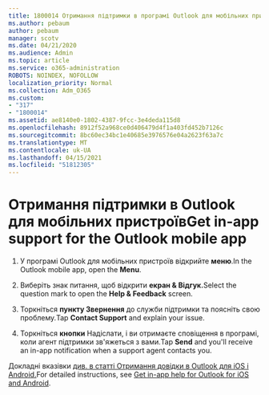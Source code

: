 ```yaml
---
title: 1800014 Отримання підтримки в програмі Outlook для мобільних пристроїв
ms.author: pebaum
author: pebaum
manager: scotv
ms.date: 04/21/2020
ms.audience: Admin
ms.topic: article
ms.service: o365-administration
ROBOTS: NOINDEX, NOFOLLOW
localization_priority: Normal
ms.collection: Adm_O365
ms.custom:
- "317"
- "1800014"
ms.assetid: ae8140e0-1802-4387-9fcc-3e4deda115d8
ms.openlocfilehash: 8912f52a968ce0d406479d4f1a403fd452b7126c
ms.sourcegitcommit: 8bc60ec34bc1e40685e3976576e04a2623f63a7c
ms.translationtype: MT
ms.contentlocale: uk-UA
ms.lasthandoff: 04/15/2021
ms.locfileid: "51812305"
---
```

# <a name="get-in-app-support-for-the-outlook-mobile-app"></a><span data-ttu-id="43b07-102">Отримання підтримки в Outlook для мобільних пристроїв</span><span class="sxs-lookup"><span data-stu-id="43b07-102">Get in-app support for the Outlook mobile app</span></span>

1. <span data-ttu-id="43b07-103">У програмі Outlook для мобільних пристроїв відкрийте **меню**.</span><span class="sxs-lookup"><span data-stu-id="43b07-103">In the Outlook mobile app, open the **Menu**.</span></span>

2. <span data-ttu-id="43b07-104">Виберіть знак питання, щоб відкрити **екран &amp; Відгук.**</span><span class="sxs-lookup"><span data-stu-id="43b07-104">Select the question mark to open the **Help &amp; Feedback** screen.</span></span>

3. <span data-ttu-id="43b07-105">Торкніться **пункту Звернення** до служби підтримки та поясніть свою проблему.</span><span class="sxs-lookup"><span data-stu-id="43b07-105">Tap **Contact Support** and explain your issue.</span></span>

4. <span data-ttu-id="43b07-106">Торкніться **кнопки** Надіслати, і ви отримаєте сповіщення в програмі, коли агент підтримки зв'яжеться з вами.</span><span class="sxs-lookup"><span data-stu-id="43b07-106">Tap **Send** and you'll receive an in-app notification when a support agent contacts you.</span></span>

<span data-ttu-id="43b07-107">Докладні вказівки [див. в статті Отримання довідки в Outlook для iOS і Android.](https://support.office.com/article/218a22d1-9fa5-4889-b689-de1c63493243.aspx#ID0EAABAAA=Contact_Support)</span><span class="sxs-lookup"><span data-stu-id="43b07-107">For detailed instructions, see [Get in-app help for Outlook for iOS and Android](https://support.office.com/article/218a22d1-9fa5-4889-b689-de1c63493243.aspx#ID0EAABAAA=Contact_Support).</span></span>
